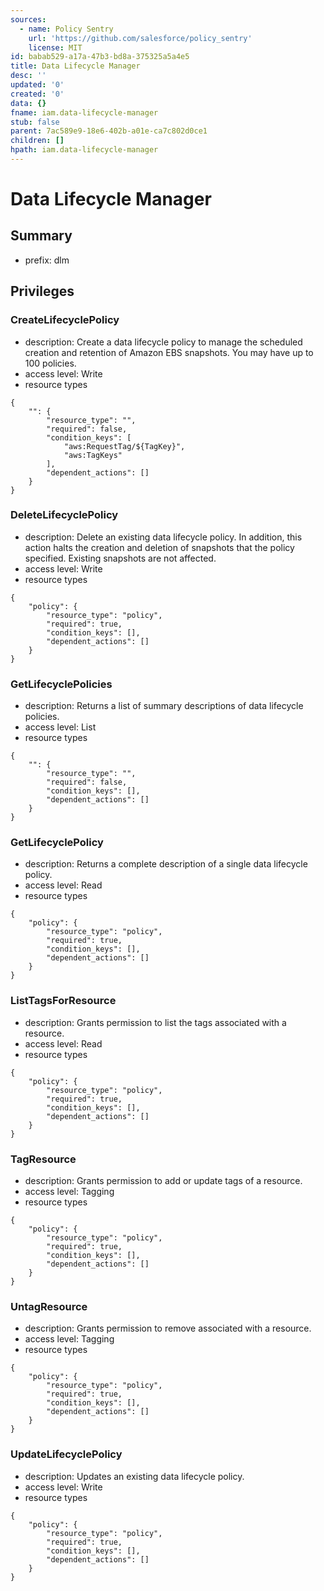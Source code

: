 ```yaml
---
sources:
  - name: Policy Sentry
    url: 'https://github.com/salesforce/policy_sentry'
    license: MIT
id: babab529-a17a-47b3-bd8a-375325a5a4e5
title: Data Lifecycle Manager
desc: ''
updated: '0'
created: '0'
data: {}
fname: iam.data-lifecycle-manager
stub: false
parent: 7ac589e9-18e6-402b-a01e-ca7c802d0ce1
children: []
hpath: iam.data-lifecycle-manager
---
```

# Data Lifecycle Manager

## Summary

- prefix: dlm

## Privileges

### CreateLifecyclePolicy

- description: Create a data lifecycle policy to manage the scheduled creation and retention of Amazon EBS snapshots. You may have up to 100 policies.
- access level: Write
- resource types

```
{
    "": {
        "resource_type": "",
        "required": false,
        "condition_keys": [
            "aws:RequestTag/${TagKey}",
            "aws:TagKeys"
        ],
        "dependent_actions": []
    }
}
```

### DeleteLifecyclePolicy

- description: Delete an existing data lifecycle policy. In addition, this action halts the creation and deletion of snapshots that the policy specified. Existing snapshots are not affected.
- access level: Write
- resource types

```
{
    "policy": {
        "resource_type": "policy",
        "required": true,
        "condition_keys": [],
        "dependent_actions": []
    }
}
```

### GetLifecyclePolicies

- description: Returns a list of summary descriptions of data lifecycle policies.
- access level: List
- resource types

```
{
    "": {
        "resource_type": "",
        "required": false,
        "condition_keys": [],
        "dependent_actions": []
    }
}
```

### GetLifecyclePolicy

- description: Returns a complete description of a single data lifecycle policy.
- access level: Read
- resource types

```
{
    "policy": {
        "resource_type": "policy",
        "required": true,
        "condition_keys": [],
        "dependent_actions": []
    }
}
```

### ListTagsForResource

- description: Grants permission to list the tags associated with a resource.
- access level: Read
- resource types

```
{
    "policy": {
        "resource_type": "policy",
        "required": true,
        "condition_keys": [],
        "dependent_actions": []
    }
}
```

### TagResource

- description: Grants permission to add or update tags of a resource.
- access level: Tagging
- resource types

```
{
    "policy": {
        "resource_type": "policy",
        "required": true,
        "condition_keys": [],
        "dependent_actions": []
    }
}
```

### UntagResource

- description: Grants permission to remove associated with a resource.
- access level: Tagging
- resource types

```
{
    "policy": {
        "resource_type": "policy",
        "required": true,
        "condition_keys": [],
        "dependent_actions": []
    }
}
```

### UpdateLifecyclePolicy

- description: Updates an existing data lifecycle policy.
- access level: Write
- resource types

```
{
    "policy": {
        "resource_type": "policy",
        "required": true,
        "condition_keys": [],
        "dependent_actions": []
    }
}
```
